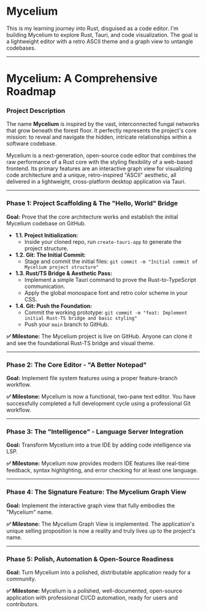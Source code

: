 # Mycelium
This is my learning journey into Rust, disguised as a code editor. I'm building Mycelium to explore Rust, Tauri, and code visualization. The goal is a lightweight editor with a retro ASCII theme and a graph view to untangle codebases.

---

# Mycelium: A Comprehensive Roadmap

### Project Description

The name **Mycelium** is inspired by the vast, interconnected fungal networks that grow beneath the forest floor. It perfectly represents the project's core mission: to reveal and navigate the hidden, intricate relationships within a software codebase.

Mycelium is a next-generation, open-source code editor that combines the raw performance of a Rust core with the styling flexibility of a web-based frontend. Its primary features are an interactive graph view for visualizing code architecture and a unique, retro-inspired "ASCII" aesthetic, all delivered in a lightweight, cross-platform desktop application via Tauri.

---

### Phase 1: Project Scaffolding & The "Hello, World" Bridge

**Goal:** Prove that the core architecture works and establish the initial Mycelium codebase on GitHub.

*   **1.1. Project Initialization:**
    *   Inside your cloned repo, run `create-tauri-app` to generate the project structure.
*   **1.2. Git: The Initial Commit:**
    *   Stage and commit the initial files: `git commit -m "Initial commit of Mycelium project structure"`
*   **1.3. Rust/TS Bridge & Aesthetic Pass:**
    *   Implement a simple Tauri command to prove the Rust-to-TypeScript communication.
    *   Apply the global monospace font and retro color scheme in your CSS.
*   **1.4. Git: Push the Foundation:**
    *   Commit the working prototype: `git commit -m "feat: Implement initial Rust-TS bridge and basic styling"`
    *   Push your `main` branch to GitHub.

**✅ Milestone:** The Mycelium project is live on GitHub. Anyone can clone it and see the foundational Rust-TS bridge and visual theme.

---

### Phase 2: The Core Editor - "A Better Notepad"

**Goal:** Implement file system features using a proper feature-branch workflow.

**✅ Milestone:** Mycelium is now a functional, two-pane text editor. You have successfully completed a full development cycle using a professional Git workflow.

---

### Phase 3: The "Intelligence" - Language Server Integration

**Goal:** Transform Mycelium into a true IDE by adding code intelligence via LSP.

**✅ Milestone:** Mycelium now provides modern IDE features like real-time feedback, syntax highlighting, and error checking for at least one language.

---

### Phase 4: The Signature Feature: The Mycelium Graph View

**Goal:** Implement the interactive graph view that fully embodies the "Mycelium" name.

**✅ Milestone:** The Mycelium Graph View is implemented. The application's unique selling proposition is now a reality and truly lives up to the project's name.

---

### Phase 5: Polish, Automation & Open-Source Readiness

**Goal:** Turn Mycelium into a polished, distributable application ready for a community.

**✅ Milestone:** Mycelium is a polished, well-documented, open-source application with professional CI/CD automation, ready for users and contributors.
